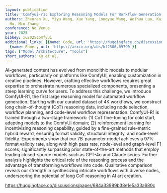```yaml
---
layout: publication
title: 'Comfyui-r1: Exploring Reasoning Models For Workflow Generation'
authors: Zhenran Xu, Yiyu Wang, Xue Yang, Longyue Wang, Weihua Luo, Kaifu Zhang, Baotian
  Hu, Min Zhang
conference: No Venue
year: 2025
bibkey: xu2025comfyui
additional_links: [{name: Code, url: 'https://huggingface.co/discussions/paper/684a33989b38e1e5a33a680c'},
  {name: Paper, url: 'https://arxiv.org/abs/hf2506.09790'}]
tags: ["Model Architecture", "Tools"]
short_authors: Xu et al.
---
```

AI-generated content has evolved from monolithic models to modular workflows, particularly on platforms like ComfyUI, enabling customization in creative pipelines. However, crafting effective workflows requires great expertise to orchestrate numerous specialized components, presenting a steep learning curve for users. To address this challenge, we introduce ComfyUI-R1, the first large reasoning model for automated workflow generation. Starting with our curated dataset of 4K workflows, we construct long chain-of-thought (CoT) reasoning data, including node selection, workflow planning, and code-level workflow representation. ComfyUI-R1 is trained through a two-stage framework: (1) CoT fine-tuning for cold start, adapting models to the ComfyUI domain; (2) reinforcement learning for incentivizing reasoning capability, guided by a fine-grained rule-metric hybrid reward, ensuring format validity, structural integrity, and node-level fidelity. Experiments show that our 7B-parameter model achieves a 97% format validity rate, along with high pass rate, node-level and graph-level F1 scores, significantly surpassing prior state-of-the-art methods that employ leading closed-source models such as GPT-4o and Claude series. Further analysis highlights the critical role of the reasoning process and the advantage of transforming workflows into code. Qualitative comparison reveals our strength in synthesizing intricate workflows with diverse nodes, underscoring the potential of long CoT reasoning in AI art creation.

https://huggingface.co/discussions/paper/684a33989b38e1e5a33a680c